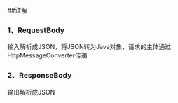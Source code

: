 ##注解
### 1、RequestBody
输入解析成JSON，将JSON转为Java对象，请求的主体通过HttpMessageConverter传递
### 2、ResponseBody
输出解析成JSON